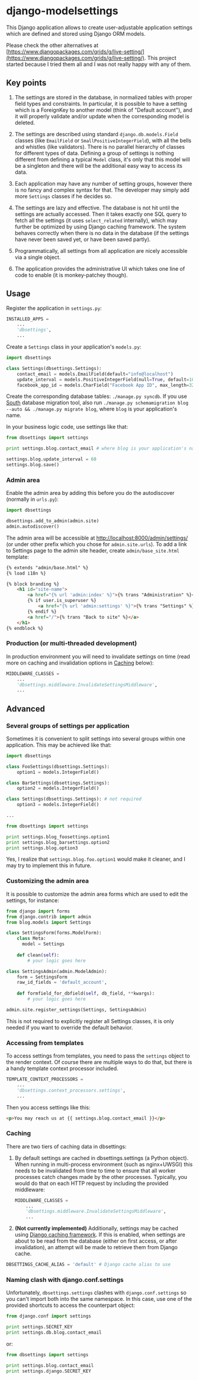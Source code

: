 django-modelsettings
====================

This Django application allows to create user-adjustable application settings which are defined and stored using Django ORM models.

Please check the other alternatives at [https://www.djangopackages.com/grids/g/live-setting/](https://www.djangopackages.com/grids/g/live-setting/). This project started because I tried them all and I was not really happy with any of them.

Key points
----------

1. The settings are stored in the database, in normalized tables with proper field types and constraints. In particular, it is possible to have a setting which is a ForeignKey to another model (think of "Default account"), and it will properly validate and/or update when the corresponding model is deleted.

2. The settings are described using standard `django.db.models.Field` classes (like `EmailField` or `SmallPositiveIntegerField`), with all the bells and whistles (like validators). There is no parallel hierarchy of classes for different types of data. Defining a group of settings is nothing different from defining a typical `Model` class, it's only that this model will be a singleton and there will be the additional easy way to access its data.

3. Each application may have any number of setting groups, however there is no fancy and complex syntax for that. The developer may simply add more `Settings` classes if he decides so.

4. The settings are lazy and effective. The database is not hit until the settings are actually accessed. Then it takes exactly one SQL query to fetch all the settings (it uses `select_related` internally), which may further be optimized by using Django caching framework. The system behaves correctly when there is no data in the database (if the settings have never been saved yet, or have been saved partly).

5. Programmatically, all settings from all application are nicely accessible via a single object.

5. The application provides the administrative UI which takes one line of code to enable (it is monkey-patchey though).

Usage
-----

Register the application in `settings.py`:

```python
INSTALLED_APPS =
	...
	'dbsettings',
	...
```

Create a `Settings` class in your application's `models.py`:

```python
import dbsettings

class Settings(dbsettings.Settings):
	contact_email = models.EmailField(default="info@localhost")
	update_interval = models.PositiveIntegerField(null=True, default=10, help_text="Update interval in seconds")
	facebook_app_id = models.CharField("Facebook App ID", max_length=32, blank=True)
```

Create the corresponding database tables: `./manage.py syncdb`.
If you use [South](http://south.aeracode.org/) database migration tool, also run
`./manage.py schemamigration blog --auto && ./manage.py migrate blog`, where `blog` is your application's name.

In your business logic code, use settings like that:

```python
from dbsettings import settings

print settings.blog.contact_email # where blog is your application's name

settings.blog.update_interval = 60
settings.blog.save()
```

### Admin area

Enable the admin area by adding this before you do the autodiscover (normally in `urls.py`):

```python
import dbsettings

dbsettings.add_to_admin(admin.site)
admin.autodiscover()
```

The admin area will be accessible at [http://localhost:8000/admin/settings/](http://localhost:8000/admin/settings/) (or under other prefix which you chose for `admin.site.urls`). To add a link to Settings page to the admin site header, create `admin/base_site.html` template:

```html
{% extends "admin/base.html" %}
{% load i18n %}

{% block branding %}
	<h1 id="site-name">
		<a href="{% url 'admin:index' %}">{% trans "Administration" %}</a> |
		{% if user.is_superuser %}
			<a href="{% url 'admin:settings' %}">{% trans "Settings" %}</a> |
		{% endif %}
		<a href="/">{% trans "Back to site" %}</a>
	</h1>
{% endblock %}
```

### Production (or multi-threaded development)

In production environment you will need to invalidate settings on time (read more on caching and invalidation options in [Caching](#caching) below):

```python
MIDDLEWARE_CLASSES =
	...
	'dbsettings.middleware.InvalidateSettingsMiddleware',
	...
```

Advanced
--------

### Several groups of settings per application

Sometimes it is convenient to split settings into several groups within one application. This may be achieved like that:

```python
import dbsettings

class FooSettings(dbsettings.Settings):
	option1 = models.IntegerField()

class BarSettings(dbsettings.Settings):
	option2 = models.IntegerField()

class Settings(dbsettings.Settings): # not required
	option3 = models.IntegerField()

...

from dbsettings import settings

print settings.blog_foosettings.option1
print settings.blog_barsettings.option2
print settings.blog.option3
```

Yes, I realize that `settings.blog.foo.option1` would make it cleaner, and I may try to implement this in future.

### Customizing the admin area

It is possible to customize the admin area forms which are used to edit the settings, for instance:

```python
from django import forms
from django.contrib import admin
from blog.models import Settings

class SettingsForm(forms.ModelForm):
    class Meta:
      model = Settings
        
    def clean(self):
        # your logic goes here

class SettingsAdmin(admin.ModelAdmin):
    form = SettingsForm
	raw_id_fields = 'default_account',
    
    def formfield_for_dbfield(self, db_field, **kwargs):
        # your logic goes here

admin.site.register_settings(Settings, SettingsAdmin)
```
This is not required to explicitly register all Settings classes, it is only needed if you want to override the default behavior.

### Accessing from templates

To access settings from templates, you need to pass the `settings` object to the render context. Of course there are multiple ways to do that, but there is a handy template context processor included.

```python
TEMPLATE_CONTEXT_PROCESSORS =
    ...
    'dbsettings.context_processors.settings',
    ...
```

Then you access settings like this:

```html
<p>You may reach us at {{ settings.blog.contact_email }}</p>
```

### Caching

There are two tiers of caching data in dbsettings:

1. By default settings are cached in dbsettings.settings (a Python object). When running in multi-process environment (such as nginx+UWSGI) this needs to be invalidated from time to time to ensure that all worker processes catch changes made by the other processes. Typically, you would do that on each HTTP request by including the provided middleware:
	```python
	MIDDLEWARE_CLASSES =
		...
		'dbsettings.middleware.InvalidateSettingsMiddleware',
		...
	```

2. **(Not currently implemented)** Additionally, settings may be cached using [Django caching framework](https://docs.djangoproject.com/en/dev/topics/cache/). If this is enabled, when settings are about to be read from the database (either on first access, or after invalidation), an attempt will be made to retrieve them from Django cache.
```python
DBSETTINGS_CACHE_ALIAS = 'default' # Django cache alias to use
```

### Naming clash with django.conf.settings

Unfortunately, `dbsettings.settings` clashes with `django.conf.settings` so you can't import both into the same namespace. In this case, use one of the provided shortcuts to access the counterpart object:

```python
from django.conf import settings

print settings.SECRET_KEY
print settings.db.blog.contact_email
```

or:

```python
from dbsettings import settings

print settings.blog.contact_email
print settings.django.SECRET_KEY
```
